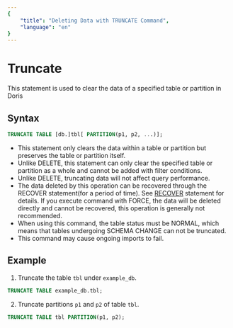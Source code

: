 ```yaml
---
{
    "title": "Deleting Data with TRUNCATE Command",
    "language": "en"
}
---
```


# Truncate

This statement is used to clear the data of a specified table or partition in Doris

## Syntax

```SQL
TRUNCATE TABLE [db.]tbl[ PARTITION(p1, p2, ...)];
```

- This statement only clears the data within a table or partition but preserves the table or partition itself.
- Unlike DELETE, this statement can only clear the specified table or partition as a whole and cannot be added with filter conditions.
- Unlike DELETE, truncating data will not affect query performance.
- The data deleted by this operation can be recovered through the RECOVER statement(for a period of time). See [RECOVER](../../../../sql-manual/sql-statements/Database-Administration-Statements/RECOVER) statement for details. If you execute command with FORCE, the data will be deleted directly and cannot be recovered, this operation is generally not recommended.
- When using this command, the table status must be NORMAL, which means that tables undergoing SCHEMA CHANGE can not be truncated.
- This command may cause ongoing imports to fail.

## Example

1. Truncate the table `tbl` under `example_db`.

```SQL
TRUNCATE TABLE example_db.tbl;
```

2. Truncate partitions `p1` and `p2` of table `tbl`.

```SQL
TRUNCATE TABLE tbl PARTITION(p1, p2);
```

